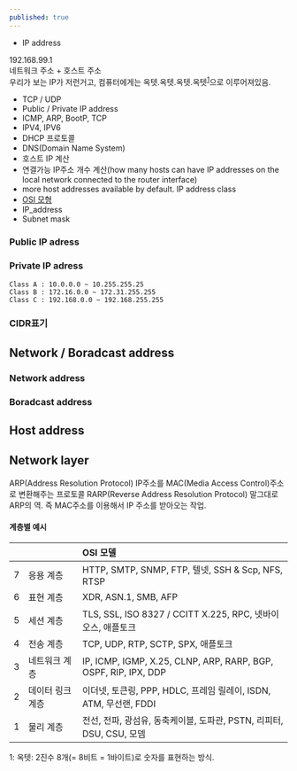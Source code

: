 ```yaml
---
published: true
---
```


* IP address

192.168.99.1<br>
네트워크 주소 + 호스트 주소<br>
우리가 보는 IP가 저런거고, 컴퓨터에게는 옥텟.옥텟.옥텟.옥텟<sup>[1](#footnote_1)</sup>으로 이루어져있음.



* TCP / UDP
* Public / Private IP address
* ICMP, ARP, BootP, TCP
* IPV4, IPV6
* DHCP 프로토콜
* DNS(Domain Name System)
* 호스트 IP 계산
* 연결가능 IP주소 개수 계산(how many hosts can have IP addresses on the local network connected to the router interface)
* more host addresses available by default. IP address class
* [OSI 모형](https://yeosong-00.github.io/42wiki/OSI-model)
* IP_address
* Subnet mask



### Public IP adress
### Private IP adress
    Class A : 10.0.0.0 ~ 10.255.255.25 
    Class B : 172.16.0.0 ~ 172.31.255.255
    Class C : 192.168.0.0 ~ 192.168.255.255


### CIDR표기

## Network / Boradcast address
### Network address
### Boradcast address

## Host address

 
    
 

## Network layer

ARP(Address Resolution Protocol)
IP주소를 MAC(Media Access Control)주소로 변환해주는 프로토콜
RARP(Reverse Address Resolution Protocol)
말그대로 ARP의 역. 즉 MAC주소를 이용해서 IP 주소를 받아오는 작업.

#### 계층별 예시
||| OSI 모델 |
|:---|:---|:---|
|7|	응용 계층	| HTTP, SMTP, SNMP, FTP, 텔넷, SSH & Scp, NFS, RTSP |
|6|	표현 계층	| XDR, ASN.1, SMB, AFP |
|5|	세션 계층	| TLS, SSL, ISO 8327 / CCITT X.225, RPC, 넷바이오스, 애플토크 |
|4|	전송 계층	| TCP, UDP, RTP, SCTP, SPX, 애플토크 |
|3|	네트워크 계층 | IP, ICMP, IGMP, X.25, CLNP, ARP, RARP, BGP, OSPF, RIP, IPX, DDP |
|2|	데이터 링크 계층 | 이더넷, 토큰링, PPP, HDLC, 프레임 릴레이, ISDN, ATM, 무선랜, FDDI |
|1|	물리 계층 | 전선, 전파, 광섬유, 동축케이블, 도파관, PSTN, 리피터, DSU, CSU, 모뎀 |



<a name="footnote_1">1</a>: 옥텟: 2진수 8개(= 8비트 = 1바이트)로 숫자를 표현하는 방식.
